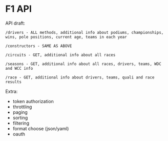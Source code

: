 # F1 API

API draft:

```
/drivers - ALL methods, additional info about podiums, championships, wins, pole positions, current age, teams in each year

/constructors - SAME AS ABOVE

/circuits - GET, additional info about all races

/seasons - GET, additional info about all races, drivers, teams, WDC and WCC info

/race - GET, additional info about drivers, teams, quali and race results

```

Extra:
* token authorization
* throttling
* paging
* sorting
* filtering
* format choose (json/yaml)
* oauth